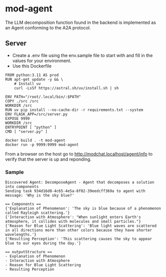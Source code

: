 # mod-agent 
The LLM decomposition function found in the backend is implemented as an Agent conforming to the A2A protocol. 
## Server
- Create a .env file using the env.sample file to start with and fill in the values for your environment. 
- Use this Dockerfile
```
FROM python:3.11 AS prod
RUN apt-get update -y && \
    # Install uv
    curl -LsSf https://astral.sh/uv/install.sh | sh

ENV PATH="/root/.local/bin/:$PATH"
COPY ./src /src
WORKDIR /src
RUN uv pip install --no-cache-dir -r requirements.txt --system
ENV FLASK_APP=/src/server.py
EXPOSE 9999
WORKDIR /src
ENTRYPOINT [ "python" ]
CMD [ "server.py" ]
```
```
docker build . -t mod-agent
docker run -p 9999:9999 mod-agent
```
From a browser on the host go to http://modchat.localhost/agent/info to verify that the server is up and reponding. 

### Sample

```
Discovered Agent: DecomposeAgent - Agent that decomposes a solution into components
Sending task 934d16d8-4c65-4e5a-8f02-39eedcff369a to agent with message: 'Why is the sky blue?'

== Components ==
{'Explanation of Phenomenon': 'The sky is blue because of a phenomenon called Rayleigh scattering.'}
{'Interaction with Atmosphere': "When sunlight enters Earth's atmosphere, it collides with molecules and small particles."}
{'Reason for Blue Light Scattering': 'Blue light waves are scattered in all directions more than other colors because they have shorter wavelengths.'}
{'Resulting Perception': 'This scattering causes the sky to appear blue to our eyes during the day.'}
```
```
== outputStructure ==
- Explanation of Phenomenon
- Interaction with Atmosphere
- Reason for Blue Light Scattering
- Resulting Perception
```
